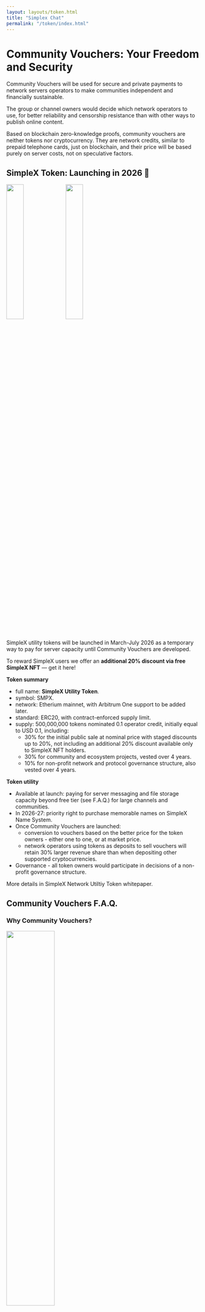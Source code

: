```yaml
---
layout: layouts/token.html
title: "Simplex Chat"
permalink: "/token/index.html"
---
```


# Community Vouchers: Your Freedom and Security

Community Vouchers will be used for secure and private payments to network servers operators to make communities independent and financially sustainable.

The group or channel owners would decide which network operators to use, for better reliability and censorship resistance than with other ways to publish online content.

Based on blockchain zero-knowledge proofs, community vouchers are neither tokens nor cryptocurrency. They are network credits, similar to prepaid telephone cards, just on blockchain, and their price will be based purely on server costs, not on speculative factors.

## SimpleX Token: Launching in 2026 🚀

<img src="/img/design_3/simplex_nft_light.png" width="30%" class="float-to-right dark:hidden">

<img src="/img/design_3/simplex_nft_dark.png" width="30%" class="float-to-right hidden dark:block">

SimpleX utility tokens will be launched in March-July 2026 as a temporary way to pay for server capacity until Community Vouchers are developed.

To reward SimpleX users we offer an **additional 20% discount via free SimpleX NFT** &mdash; get it here!

**Token summary**
- full name: **SimpleX Utility Token**.
- symbol: SMPX.
- network: Etherium mainnet, with Arbitrum One support to be added later.
- standard: ERC20, with contract-enforced supply limit.
- supply: 500,000,000 tokens nominated 0.1 operator credit, initially equal to USD 0.1, including:
  - 30% for the initial public sale at nominal price with staged discounts up to 20%, not including an additional 20% discount available only to SimpleX NFT holders.
  - 30% for community and ecosystem projects, vested over 4 years.
  - 10% for non-profit network and protocol governance structure, also vested over 4 years.

**Token utility**
- Available at launch: paying for server messaging and file storage capacity beyond free tier (see F.A.Q.) for large channels and communities.
- In 2026-27: priority right to purchase memorable names on SimpleX Name System.
- Once Community Vouchers are launched:
  - conversion to vouchers based on the better price for the token owners - either one to one, or at market price.
  - network operators using tokens as deposits to sell vouchers will retain 30% larger revenue share than when depositing other supported cryptocurrencies.
- Governance - all token owners would participate in decisions of a non-profit governance structure.

More details in SimpleX Network Utiltiy Token whitepaper.

## Community Vouchers F.A.Q.

### Why Community Vouchers?

<img src="/img/design_3/community_vouchers_light.jpg" width="50%" class="float-to-right dark:hidden">

<img src="/img/design_3/community_vouchers_dark.jpg" width="50%" class="float-to-right hidden dark:block">

Very simple - somebody has to pay the bills.

There are many social media and content platforms that are free to use. But they may turn out to be quite expensive:
- they collect and sell information about your online activity &mdash; to make you pay higher prices and to influence your opinions.
- you don't own the content you publish on "free" platfomrs. It limits your right to use this content, in case the audience grows and it becomes successful.
- the channel you created does not belong to you as well - it can be removed in case of copyright or other content complaints, even if they are not valid.

With centralized platforms you own nothing. The only solution to that is that groups and communities pay their own bills. The great news is that infrastructure for hosting is quite cheap, and we estimate that the cost to host a community of 5,000-10,000 users who receive messages (can be up to 100,000 members) with 5-10gb worth of files will be approximately $5-10 per month. This small amount would make community independent and network operators profitable.

### Will there be free public groups and channels?

Yes, within a free tier limit.

We will confirm it in 2026, but approximately 1,000 users receiving messages (can be up to 5,000-10,000 members), and 500Mb long-term storage capacity for files and media per group will be available for free.

Limit on sending files with 2 days in-transit storage will remain the same – up to 1Gb per file.

### Why not use existing tokens or cryptocurrencies?

We want to provide privacy and security of payments for the servers, which is incompatible with the necessary financial compliance in case of cryptocurrency or freely tradeable token.

Community Vouchers are legally equivalent to prepaid telephone cards - community members and owners can buy them for the usual money or some cryptocurrency, and then use them to pay to network operators without identifying community owners - to protect their security and freedom of speech.

Community Vouchers will only allow 2 transfers between network users, to enable donations to communities, and will not be suitable as the long term value storage, as they will expire in 6-12 months after purchase. These limitations will protect Community Vouchers from speculation and from financial regulations. Their price will be determined by the costs of providing the server capacity, and not speculatively, as it happens with cryptocurrencies.

### How will vouchers work for the users?

Users who want to pay for or sponsor their communities will buy Community Vouchers via the app and then the app will manage them automatically and transparently - no need to worry about managing wallets or cryptographic keys, it will be like topping up a prepaid mobile phone, including support for in-app payments.

The app will automatically choose different operator to buy vouchers from, and the usage of vouchers will be unlinkable with the purchase - thanks to zero-knowledge proofs used with the vouchers.

### How will SimpleX network evolve to support Community Vouchers?

Currently there are two pre-configured operators in SimpleX apps, and you can use your own self-hosted servers. It allows for high degree of network decentralization and for creation of protected network segments, unlike many networks where everybody has access to all servers, protecting SimpleX network from network-wide attacks. But for users that only use pre-configured servers the decentralization is limited.

The launch of Community Vouchers will create financial incentives for many other server operators to become available to the end users, under the same terms. SimpleX Chat Ltd and several non-profit entities in different jurisdictions (we already established SimpleX Chat Foundation in the US) will play the role of network regulator. They will sign the agreements with the network operators obliging them to honour the same privacy policy and quality of service as a condition of earning profit from SimpleX network traffic.

### How will vouchers work for the network operators?

To be able to issue the vouchers, the network operator will have to:
- sign the agreement with the network regulator,
- make a deposit to a smart contract, using either SimpleX utility tokens (see below) or any other supported cryptocurrency. This deposit will limit the amount of voucher credits the operator can issue without providing a service.
- share revenue from selling the vouchers with the network regulator. This share of revenue that operator can retain will be higher for known operators, and lower for anonymous (as operator anonymity comes at a risk to users privacy and security, so users will be able to opt out of using anonymous operators), and also 30% higher if deposit is made with SimpleX Utility Tokens and lower if it is made with some other cryptocurrency.

### What are the conditions of SimpleX NFT discount?

We offer SimpleX NFT is a way to reward and to say "big thank you" to our early users and communities that made SimpleX network what it is today. It would also help us better understand the demand for SimpleX utility tokens.

SimpleX NFTs are completely free, you only need to pay Ehterium network fee to "mint" them (aka "gas", usually $0.5-1 per mint). You don't have to buy utility tokens if you decide not to, but if you do &mdash; SimpleX NFT will provide you an additional 20% discount.

Conditions:
- **discount 20%** is applied to SimpleX utility token price after any other publicly available discounts.
- you can **buy utility tokens many times** - SimpleX NFT will remain in your wallet as a reminder of early days of SimpleX network.
- you can mint SimpleX NFT **only until midnight December 31, 2025** ([Anywhere on Earth time](https://www.timeanddate.com/time/zones/aoe)).
- to receive this discount in 2026, you will have to buy SimpleX utility tokens via this website page to the wallet that has SimpleX NFT.
- you can **sell or gift SimpleX NFT** to any other wallet that does not have it.
- **only one SimpleX NFT per wallet**, except contract owner, where we can pre-mint NFTs. It is enforced by smart-contract when minting and sending NFT, so if you already have a SimpleX NFT in the wallet you won't be able to mint or to buy another one.
- SimpleX NFT has an **immutable conditions and image** on [IPFS](https://ipfs.tech) - we can't change them once minted.
- We reserve the right to stop minting NFTs or to change any conditions for future NFTs at any time.
